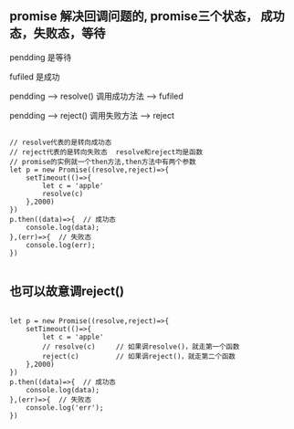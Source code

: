 
## promise 解决回调问题的, promise三个状态， 成功态，失败态，等待

pendding 是等待

fufiled 是成功

pendding --> resolve() 调用成功方法 --> fufiled

pendding --> reject() 调用失败方法 --> reject

```

// resolve代表的是转向成功态
// reject代表的是转向失败态  resolve和reject均是函数
// promise的实例就一个then方法,then方法中有两个参数
let p = new Promise((resolve,reject)=>{
    setTimeout(()=>{
        let c = 'apple'
        resolve(c)
    },2000)
})
p.then((data)=>{  // 成功态
    console.log(data);
},(err)=>{  // 失败态
    console.log(err);
})


```

## 也可以故意调reject()

```

let p = new Promise((resolve,reject)=>{
    setTimeout(()=>{
        let c = 'apple'
        // resolve(c)     // 如果调resolve()，就走第一个函数
        reject(c)         // 如果调reject()，就走第二个函数
    },2000)
})
p.then((data)=>{  // 成功态
    console.log(data);
},(err)=>{  // 失败态
    console.log('err');
})

```